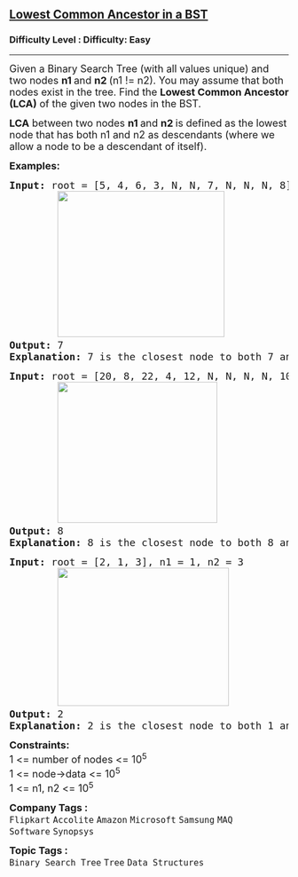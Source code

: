 <h2><a href="https://www.geeksforgeeks.org/problems/lowest-common-ancestor-in-a-bst/1?page=1&category=Tree,Binary%20Search%20Tree,DFS,BFS&sortBy=difficulty">Lowest Common Ancestor in a BST</a></h2><h3>Difficulty Level : Difficulty: Easy</h3><hr><div class="problems_problem_content__Xm_eO"><p><span style="font-size: 18px;">Given a Binary Search Tree (with all values unique) and two nodes <strong>n1 </strong>and <strong>n2 </strong>(n1 != n2). </span><span style="font-size: 18px;">You may assume that both nodes exist in the tree. Find the </span><strong style="font-size: 18px;">Lowest Common Ancestor (LCA)</strong><span style="font-size: 18px;"> of the given two nodes in the BST.</span></p>
<p><span style="font-size: 18px;"><span style="font-size: 18px;"><strong>LCA</strong> between two nodes <strong>n1 </strong>and <strong>n2 </strong>is defined as the lowest node that has both n1 and n2 as descendants (where we allow a node to be a descendant of itself).</span></span></p>
<p><span style="font-size: 18px;"><strong>Examples:</strong></span></p>
<pre><span style="font-size: 18px;"><strong>Input: </strong>root = [5, 4, 6, 3, N, N, 7, N, N, N, 8], n1 = 7, n2 = 8
        <img src="https://media.geeksforgeeks.org/img-practice/prod/addEditProblem/700236/Web/Other/blobid0_1738413634.png" alt="" width="301" height="263">
<strong>Output: </strong>7<br><strong>Explanation:</strong> 7 is the closest node to both 7 and 8, which is also an ancestor of both the nodes.
</span></pre>
<pre><span style="font-size: 18px;"><strong style="font-size: 18px;">Input: </strong><span style="font-size: 18px;">root = [20, 8, 22, 4, 12, N, N, N, N, 10, 14], n1 = 8, n2 = 14<br>        <img src="https://media.geeksforgeeks.org/img-practice/prod/addEditProblem/700236/Web/Other/blobid1_1739265251.png" width="288" height="254"> &nbsp; &nbsp; &nbsp;  
</span><strong style="font-size: 18px;">Output: </strong><span style="font-size: 18px;">8<br><strong>Explanation:</strong> 8 is the closest node to both 8 and 14, which is also an ancestor of both the nodes.</span></span></pre>
<pre><span style="font-size: 18px;"><strong>Input: </strong>root = [2, 1, 3], n1 = 1, n2 = 3
        <img src="https://media.geeksforgeeks.org/img-practice/prod/addEditProblem/700236/Web/Other/blobid1_1738413633.png" alt="" width="309" height="249">
<strong>Output: </strong>2<br><strong>Explanation:</strong> 2 is the closest node to both 1 and 3, which is also an ancestor of both the nodes.</span></pre>
<p><span style="font-size: 18px;"><strong>Constraints:</strong><br>1 &lt;= number of nodes &lt;= 10<sup>5<br></sup></span><span style="font-size: 18px;">1 &lt;= node-&gt;data &lt;= 10<sup>5<br></sup></span><span style="font-size: 18px;">1 &lt;= n1, n2 &lt;= 10<sup>5</sup></span></p></div><p><span style=font-size:18px><strong>Company Tags : </strong><br><code>Flipkart</code>&nbsp;<code>Accolite</code>&nbsp;<code>Amazon</code>&nbsp;<code>Microsoft</code>&nbsp;<code>Samsung</code>&nbsp;<code>MAQ Software</code>&nbsp;<code>Synopsys</code>&nbsp;<br><p><span style=font-size:18px><strong>Topic Tags : </strong><br><code>Binary Search Tree</code>&nbsp;<code>Tree</code>&nbsp;<code>Data Structures</code>&nbsp;